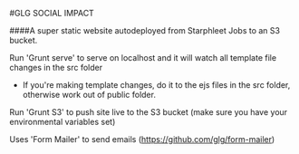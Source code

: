#GLG SOCIAL IMPACT

####A super static website autodeployed from Starphleet Jobs to an S3 bucket.

Run 'Grunt serve' to serve on localhost and it will watch all template file changes in the src folder
 - If you're making template changes, do it to the ejs files in the src folder, otherwise work out of public folder.

Run 'Grunt S3' to push site live to the S3 bucket (make sure you have your environmental variables set)

Uses 'Form Mailer' to send emails (https://github.com/glg/form-mailer)